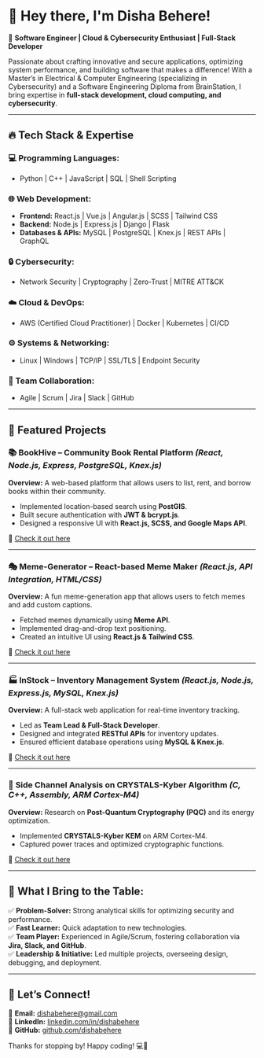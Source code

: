 # 👋 Hey there, I'm Disha Behere!

🚀 **Software Engineer | Cloud & Cybersecurity Enthusiast | Full-Stack Developer**

Passionate about crafting innovative and secure applications, optimizing system performance, and building software that makes a difference! With a Master’s in Electrical & Computer Engineering (specializing in Cybersecurity) and a Software Engineering Diploma from BrainStation, I bring expertise in **full-stack development, cloud computing, and cybersecurity**.

---

## 🔥 Tech Stack & Expertise
### 💻 Programming Languages:
- Python | C++ | JavaScript | SQL | Shell Scripting

### 🌐 Web Development:
- **Frontend:** React.js | Vue.js | Angular.js | SCSS | Tailwind CSS
- **Backend:** Node.js | Express.js | Django | Flask
- **Databases & APIs:** MySQL | PostgreSQL | Knex.js | REST APIs | GraphQL

### 🔒 Cybersecurity:
- Network Security | Cryptography | Zero-Trust | MITRE ATT&CK

### ☁️ Cloud & DevOps:
- AWS (Certified Cloud Practitioner) | Docker | Kubernetes | CI/CD

### ⚙️ Systems & Networking:
- Linux | Windows | TCP/IP | SSL/TLS | Endpoint Security

### 🤝 Team Collaboration:
- Agile | Scrum | Jira | Slack | GitHub

---

## 📌 Featured Projects

### 📚 **BookHive – Community Book Rental Platform** *(React, Node.js, Express, PostgreSQL, Knex.js)*
**Overview:** A web-based platform that allows users to list, rent, and borrow books within their community.
- Implemented location-based search using **PostGIS**.
- Built secure authentication with **JWT & bcrypt.js**.
- Designed a responsive UI with **React.js, SCSS, and Google Maps API**.

🔗 [Check it out here](https://github.com/dishabehere/BookHive)  

---

### 🎭 **Meme-Generator – React-based Meme Maker** *(React.js, API Integration, HTML/CSS)*
**Overview:** A fun meme-generation app that allows users to fetch memes and add custom captions.
- Fetched memes dynamically using **Meme API**.
- Implemented drag-and-drop text positioning.
- Created an intuitive UI using **React.js & Tailwind CSS**.

🔗 [Check it out here](https://github.com/dishabehere/Meme-Generator)  

---

### 🏭 **InStock – Inventory Management System** *(React.js, Node.js, Express.js, MySQL, Knex.js)*
**Overview:** A full-stack web application for real-time inventory tracking.
- Led as **Team Lead & Full-Stack Developer**.
- Designed and integrated **RESTful APIs** for inventory updates.
- Ensured efficient database operations using **MySQL & Knex.js**.

🔗 [Check it out here](https://github.com/dishabehere/InStock)  

---

### 🔐 **Side Channel Analysis on CRYSTALS-Kyber Algorithm** *(C, C++, Assembly, ARM Cortex-M4)*
**Overview:** Research on **Post-Quantum Cryptography (PQC)** and its energy optimization.
- Implemented **CRYSTALS-Kyber KEM** on ARM Cortex-M4.
- Captured power traces and optimized cryptographic functions.

🔗 [Check it out here](https://github.com/dishabehere/CRYSTALS-Kyber)  

---

## 🌟 What I Bring to the Table:
✅ **Problem-Solver:** Strong analytical skills for optimizing security and performance.  
✅ **Fast Learner:** Quick adaptation to new technologies.  
✅ **Team Player:** Experienced in Agile/Scrum, fostering collaboration via **Jira, Slack, and GitHub**.  
✅ **Leadership & Initiative:** Led multiple projects, overseeing design, debugging, and deployment.  

---

## 🚀 Let’s Connect!
📩 **Email:** dishabehere@gmail.com  
🔗 **LinkedIn:** [linkedin.com/in/dishabehere](https://linkedin.com/in/dishabehere)  
🔗 **GitHub:** [github.com/dishabehere](https://github.com/dishabehere)  



Thanks for stopping by! Happy coding! 💻🚀

